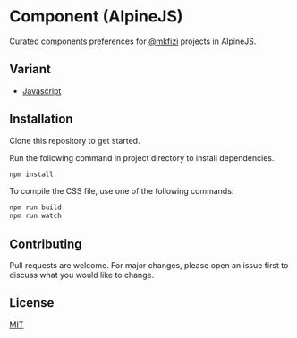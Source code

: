 # Component (AlpineJS)
Curated components preferences for [@mkfizi](https://github.com/mkfizi) projects in AlpineJS.

## Variant
- [Javascript](https://github.com/mkfizi/components)

## Installation
Clone this repository to get started.

Run the following command in project directory to install dependencies.
```bash
npm install
```

To compile the CSS file, use one of the following commands:
```bash
npm run build
npm run watch
```

## Contributing
Pull requests are welcome. For major changes, please open an issue first to discuss what you would like to change.

## License
[MIT](https://github.com/mkfizi/components-alpinejs/blob/main/LICENSE)
